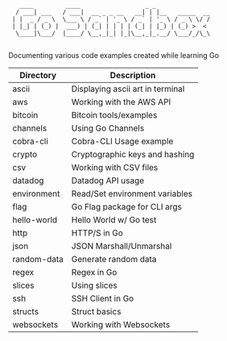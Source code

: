 ```
   ____         ____                  _ _               
  / ___| ___   / ___|  __ _ _ __   __| | |__   _____  __
 | |  _ / _ \  \___ \ / _` | '_ \ / _` | '_ \ / _ \ \/ /
 | |_| | (_) |  ___) | (_| | | | | (_| | |_) | (_) >  < 
  \____|\___/  |____/ \__,_|_| |_|\__,_|_.__/ \___/_/\_\
                                                        
```

Documenting various code examples created while learning Go

| Directory     | Description                      |
| ------------- |-------------                     |
| ascii         | Displaying ascii art in terminal |
| aws           | Working with the AWS API         |
| bitcoin       | Bitcoin tools/examples           |
| channels      | Using Go Channels                |
| cobra-cli     | Cobra-CLI Usage example          |
| crypto        | Cryptographic keys and hashing   |
| csv           | Working with CSV files           |
| datadog       | Datadog API usage                |
| environment   | Read/Set environment variables   |
| flag          | Go Flag package for CLI args     |
| hello-world   | Hello World w/ Go test           |
| http          | HTTP/S in Go                     |
| json          | JSON Marshall/Unmarshal          |
| random-data   | Generate random data             |
| regex         | Regex in Go                      |
| slices        | Using slices                     |
| ssh           | SSH Client in Go                 |
| structs       | Struct basics                    |
| websockets    | Working with Websockets          |
